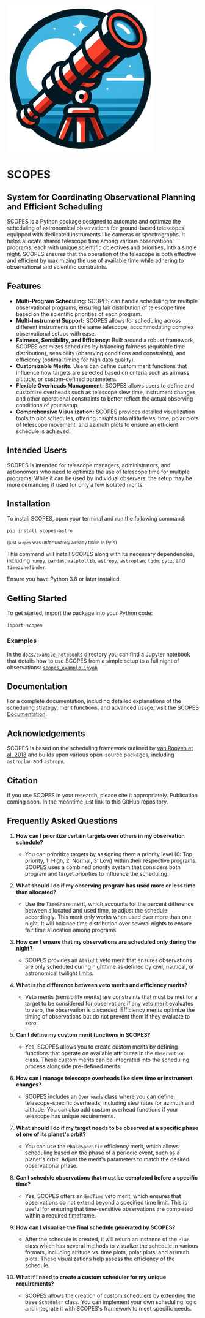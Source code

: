 ![logo](https://raw.githubusercontent.com/nicochunger/SCOPES/main/logo.png)

# SCOPES

## **S**ystem for **C**oordinating **O**bservational **P**lanning and **E**fficient **S**cheduling

SCOPES is a Python package designed to automate and optimize the scheduling of astronomical observations for ground-based telescopes equipped with dedicated instruments like cameras or spectrographs. It helps allocate shared telescope time among various observational programs, each with unique scientific objectives and priorities, into a single night. SCOPES ensures that the operation of the telescope is both effective and efficient by maximizing the use of available time while adhering to observational and scientific constraints.

## Features
- **Multi-Program Scheduling:** SCOPES can handle scheduling for multiple observational programs, ensuring fair distribution of telescope time based on the scientific priorities of each program.
- **Multi-Instrument Support:** SCOPES allows for scheduling across different instruments on the same telescope, accommodating complex observational setups with ease.
- **Fairness, Sensibility, and Efficiency:** Built around a robust framework, SCOPES optimizes schedules by balancing fairness (equitable time distribution), sensibility (observing conditions and constraints), and efficiency (optimal timing for high data quality).
- **Customizable Merits:** Users can define custom merit functions that influence how targets are selected based on criteria such as airmass, altitude, or custom-defined parameters.
- **Flexible Overheads Management:** SCOPES allows users to define and customize overheads such as telescope slew time, instrument changes, and other operational constraints to better reflect the actual observing conditions of your setup.
- **Comprehensive Visualization:** SCOPES provides detailed visualization tools to plot schedules, offering insights into altitude vs. time, polar plots of telescope movement, and azimuth plots to ensure an efficient schedule is achieved.


## Intended Users
SCOPES is intended for telescope managers, administrators, and astronomers who need to optimize the use of telescope time for multiple programs. While it can be used by individual observers, the setup may be more demanding if used for only a few isolated nights.


## Installation

To install SCOPES, open your terminal and run the following command:

`pip install scopes-astro`

<small>(just `scopes` was unfortunately already taken in PyPI)</small>

This command will install SCOPES along with its necessary dependencies, including `numpy`, `pandas`, `matplotlib`, `astropy`, `astroplan`, `tqdm`, `pytz`, and `timezonefinder`. 

Ensure you have Python 3.8 or later installed.

## Getting Started

To get started, import the package into your Python code:

`import scopes`

### Examples

In the `docs/example_notebooks` directory you can find a Jupyter notebook that details how to use SCOPES from a simple setup to a full night of observations: [`scopes_example.ipynb`](https://github.com/nicochunger/SCOPES/blob/main/docs/example_notebooks/scopes_example.ipynb)

## Documentation

For a complete documentation, including detailed explanations of the scheduling strategy, merit functions, and advanced usage, visit the [SCOPES Documentation](https://github.com/nicochunger/SCOPES/blob/main/SCOPES_documentation.pdf).

## Acknowledgements

SCOPES is based on the scheduling framework outlined by [van Rooyen et al. 2018](https://doi.org/10.1117/12.2311839) and builds upon various open-source packages, including `astroplan` and `astropy`.

## Citation

If you use SCOPES in your research, please cite it appropriately. Publication coming soon. In the meantime just link to this GitHub repository.

## Frequently Asked Questions

1. **How can I prioritize certain targets over others in my observation schedule?**
    - You can prioritize targets by assigning them a priority level (0: Top priority, 1: High, 2: Normal, 3: Low) within their respective programs. SCOPES uses a combined priority system that considers both program and target priorities to influence the scheduling.

2. **What should I do if my observing program has used more or less time than allocated?**
    - Use the `TimeShare` merit, which accounts for the percent difference between allocated and used time, to adjust the schedule accordingly. This merit only works when used over more than one night. It will balance time distribution over several nights to ensure fair time allocation among programs.

3. **How can I ensure that my observations are scheduled only during the night?**
    - SCOPES provides an `AtNight` veto merit that ensures observations are only scheduled during nighttime as defined by civil, nautical, or astronomical twilight limits.

4. **What is the difference between veto merits and efficiency merits?**
    - Veto merits (sensibility merits) are constraints that must be met for a target to be considered for observation; if any veto merit evaluates to zero, the observation is discarded. Efficiency merits optimize the timing of observations but do not prevent them if they evaluate to zero.

5. **Can I define my custom merit functions in SCOPES?**
    - Yes, SCOPES allows you to create custom merits by defining functions that operate on available attributes in the `Observation` class. These custom merits can be integrated into the scheduling process alongside pre-defined merits.

6. **How can I manage telescope overheads like slew time or instrument changes?**
    - SCOPES includes an `Overheads` class where you can define telescope-specific overheads, including slew rates for azimuth and altitude. You can also add custom overhead functions if your telescope has unique requirements.

7. **What should I do if my target needs to be observed at a specific phase of one of its planet's orbit?**
    - You can use the `PhaseSpecific` efficiency merit, which allows scheduling based on the phase of a periodic event, such as a planet's orbit. Adjust the merit's parameters to match the desired observational phase.

8. **Can I schedule observations that must be completed before a specific time?**
    - Yes, SCOPES offers an `EndTime` veto merit, which ensures that observations do not extend beyond a specified time limit. This is useful for ensuring that time-sensitive observations are completed within a required timeframe.

9. **How can I visualize the final schedule generated by SCOPES?**
    - After the schedule is created, it will return an instance of the `Plan` class which has several methods to visualize the schedule in various formats, including altitude vs. time plots, polar plots, and azimuth plots. These visualizations help assess the efficiency of the schedule.

10. **What if I need to create a custom scheduler for my unique requirements?**
    - SCOPES allows the creation of custom schedulers by extending the base `Scheduler` class. You can implement your own scheduling logic and integrate it with SCOPES's framework to meet specific needs.
